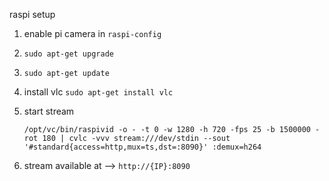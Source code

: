 raspi setup

1. enable pi camera in ``` raspi-config ```
2. ``` sudo apt-get upgrade ```
3. ``` sudo apt-get update ```
4. install vlc ``` sudo apt-get install vlc ```
5. start stream

    ``` /opt/vc/bin/raspivid -o - -t 0 -w 1280 -h 720 -fps 25 -b 1500000 -rot 180 | cvlc -vvv stream:///dev/stdin --sout '#standard{access=http,mux=ts,dst=:8090}' :demux=h264 ```
    
6. stream available at --> ``` http://{IP}:8090 ```

